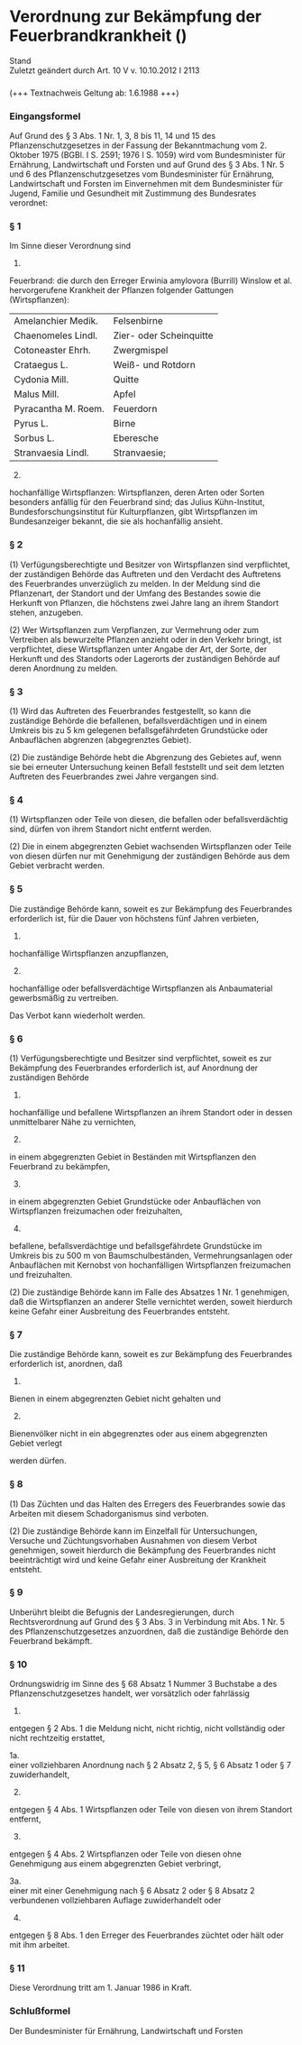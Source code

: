 Verordnung zur Bekämpfung der Feuerbrandkrankheit ()
====================================================

Stand  
Zuletzt geändert durch Art. 10 V v. 10.10.2012 I 2113

### 

(+++ Textnachweis Geltung ab: 1.6.1988 +++)

### Eingangsformel

Auf Grund des § 3 Abs. 1 Nr. 1, 3, 8 bis 11, 14 und 15 des Pflanzenschutzgesetzes in der Fassung der Bekanntmachung vom 2. Oktober 1975 (BGBl. I S. 2591; 1976 I S. 1059) wird vom Bundesminister für Ernährung, Landwirtschaft und Forsten und auf Grund des § 3 Abs. 1 Nr. 5 und 6 des Pflanzenschutzgesetzes vom Bundesminister für Ernährung, Landwirtschaft und Forsten im Einvernehmen mit dem Bundesminister für Jugend, Familie und Gesundheit mit Zustimmung des Bundesrates verordnet:

### § 1

Im Sinne dieser Verordnung sind

1.  
Feuerbrand: die durch den Erreger Erwinia amylovora (Burrill) Winslow et al. hervorgerufene Krankheit der Pflanzen folgender Gattungen (Wirtspflanzen):

|                     |                         |
|---------------------|-------------------------|
| Amelanchier Medik.  | Felsenbirne             |
| Chaenomeles Lindl.  | Zier- oder Scheinquitte |
| Cotoneaster Ehrh.   | Zwergmispel             |
| Crataegus L.        | Weiß- und Rotdorn       |
| Cydonia Mill.       | Quitte                  |
| Malus Mill.         | Apfel                   |
| Pyracantha M. Roem. | Feuerdorn               |
| Pyrus L.            | Birne                   |
| Sorbus L.           | Eberesche               |
| Stranvaesia Lindl.  | Stranvaesie;            |

2.  
hochanfällige Wirtspflanzen: Wirtspflanzen, deren Arten oder Sorten besonders anfällig für den Feuerbrand sind; das Julius Kühn-Institut, Bundesforschungsinstitut für Kulturpflanzen, gibt Wirtspflanzen im Bundesanzeiger bekannt, die sie als hochanfällig ansieht.

### § 2

(1) Verfügungsberechtigte und Besitzer von Wirtspflanzen sind verpflichtet, der zuständigen Behörde das Auftreten und den Verdacht des Auftretens des Feuerbrandes unverzüglich zu melden. In der Meldung sind die Pflanzenart, der Standort und der Umfang des Bestandes sowie die Herkunft von Pflanzen, die höchstens zwei Jahre lang an ihrem Standort stehen, anzugeben.

(2) Wer Wirtspflanzen zum Verpflanzen, zur Vermehrung oder zum Vertreiben als bewurzelte Pflanzen anzieht oder in den Verkehr bringt, ist verpflichtet, diese Wirtspflanzen unter Angabe der Art, der Sorte, der Herkunft und des Standorts oder Lagerorts der zuständigen Behörde auf deren Anordnung zu melden.

### § 3

(1) Wird das Auftreten des Feuerbrandes festgestellt, so kann die zuständige Behörde die befallenen, befallsverdächtigen und in einem Umkreis bis zu 5 km gelegenen befallsgefährdeten Grundstücke oder Anbauflächen abgrenzen (abgegrenztes Gebiet).

(2) Die zuständige Behörde hebt die Abgrenzung des Gebietes auf, wenn sie bei erneuter Untersuchung keinen Befall feststellt und seit dem letzten Auftreten des Feuerbrandes zwei Jahre vergangen sind.

### § 4

(1) Wirtspflanzen oder Teile von diesen, die befallen oder befallsverdächtig sind, dürfen von ihrem Standort nicht entfernt werden.

(2) Die in einem abgegrenzten Gebiet wachsenden Wirtspflanzen oder Teile von diesen dürfen nur mit Genehmigung der zuständigen Behörde aus dem Gebiet verbracht werden.

### § 5

Die zuständige Behörde kann, soweit es zur Bekämpfung des Feuerbrandes erforderlich ist, für die Dauer von höchstens fünf Jahren verbieten,

1.  
hochanfällige Wirtspflanzen anzupflanzen,

2.  
hochanfällige oder befallsverdächtige Wirtspflanzen als Anbaumaterial gewerbsmäßig zu vertreiben.

Das Verbot kann wiederholt werden.

### § 6

(1) Verfügungsberechtigte und Besitzer sind verpflichtet, soweit es zur Bekämpfung des Feuerbrandes erforderlich ist, auf Anordnung der zuständigen Behörde

1.  
hochanfällige und befallene Wirtspflanzen an ihrem Standort oder in dessen unmittelbarer Nähe zu vernichten,

2.  
in einem abgegrenzten Gebiet in Beständen mit Wirtspflanzen den Feuerbrand zu bekämpfen,

3.  
in einem abgegrenzten Gebiet Grundstücke oder Anbauflächen von Wirtspflanzen freizumachen oder freizuhalten,

4.  
befallene, befallsverdächtige und befallsgefährdete Grundstücke im Umkreis bis zu 500 m von Baumschulbeständen, Vermehrungsanlagen oder Anbauflächen mit Kernobst von hochanfälligen Wirtspflanzen freizumachen und freizuhalten.

(2) Die zuständige Behörde kann im Falle des Absatzes 1 Nr. 1 genehmigen, daß die Wirtspflanzen an anderer Stelle vernichtet werden, soweit hierdurch keine Gefahr einer Ausbreitung des Feuerbrandes entsteht.

### § 7

Die zuständige Behörde kann, soweit es zur Bekämpfung des Feuerbrandes erforderlich ist, anordnen, daß

1.  
Bienen in einem abgegrenzten Gebiet nicht gehalten und

2.  
Bienenvölker nicht in ein abgegrenztes oder aus einem abgegrenzten Gebiet verlegt

werden dürfen.

### § 8

(1) Das Züchten und das Halten des Erregers des Feuerbrandes sowie das Arbeiten mit diesem Schadorganismus sind verboten.

(2) Die zuständige Behörde kann im Einzelfall für Untersuchungen, Versuche und Züchtungsvorhaben Ausnahmen von diesem Verbot genehmigen, soweit hierdurch die Bekämpfung des Feuerbrandes nicht beeinträchtigt wird und keine Gefahr einer Ausbreitung der Krankheit entsteht.

### § 9

Unberührt bleibt die Befugnis der Landesregierungen, durch Rechtsverordnung auf Grund des § 3 Abs. 3 in Verbindung mit Abs. 1 Nr. 5 des Pflanzenschutzgesetzes anzuordnen, daß die zuständige Behörde den Feuerbrand bekämpft.

### § 10

Ordnungswidrig im Sinne des § 68 Absatz 1 Nummer 3 Buchstabe a des Pflanzenschutzgesetzes handelt, wer vorsätzlich oder fahrlässig

1.  
entgegen § 2 Abs. 1 die Meldung nicht, nicht richtig, nicht vollständig oder nicht rechtzeitig erstattet,

1a.  
einer vollziehbaren Anordnung nach § 2 Absatz 2, § 5, § 6 Absatz 1 oder § 7 zuwiderhandelt,

2.  
entgegen § 4 Abs. 1 Wirtspflanzen oder Teile von diesen von ihrem Standort entfernt,

3.  
entgegen § 4 Abs. 2 Wirtspflanzen oder Teile von diesen ohne Genehmigung aus einem abgegrenzten Gebiet verbringt,

3a.  
einer mit einer Genehmigung nach § 6 Absatz 2 oder § 8 Absatz 2 verbundenen vollziehbaren Auflage zuwiderhandelt oder

4.  
entgegen § 8 Abs. 1 den Erreger des Feuerbrandes züchtet oder hält oder mit ihm arbeitet.

### § 11

Diese Verordnung tritt am 1. Januar 1986 in Kraft.

### Schlußformel

Der Bundesminister für Ernährung, Landwirtschaft und Forsten
